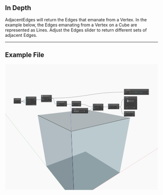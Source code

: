 ## In Depth
AdjacentEdges will return the Edges that emanate from a Vertex. In the example below, the Edges emanating from a Vertex on a Cube are represented as Lines. Adjust the Edges slider to return different sets of adjacent Edges.
___
## Example File

![AdjacentEdges](./Autodesk.DesignScript.Geometry.Vertex.AdjacentEdges_img.jpg)

